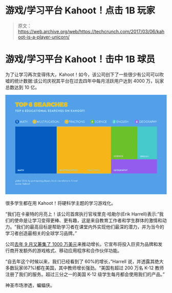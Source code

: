 # 游戏/学习平台 Kahoot！点击 1B 玩家

> 原文：<https://web.archive.org/web/https://techcrunch.com/2017/03/06/kahoot-is-a-player-unicorn/>

# 游戏/学习平台 Kahoot！击中 1B 球员

为了让学习再次变得伟大，Kahoot！如今，该公司创下了一些很少有公司可以吹嘘的统计数据:该公司庆祝其平台在过去四年中每月活跃用户达到 4000 万，玩家总数达到 10 亿。

[![A lot of the students are using Kahoot! to gamify learning of hard science topics.](img/c4e0fa5d54aec4e3a7a25ea893c7d7ba.png)](https://web.archive.org/web/20230315013324/https://techcrunch.com/wp-content/uploads/2017/03/kahoot-searches.jpg)

很多学生都在用 Kahoot！将硬科学主题的学习游戏化。

“我们在卡豪特的月亮上！该公司首席执行官埃里克·哈勒尔(Erik Harrell)表示:“我们的使命是让学习变得更棒、更有趣，这是来自教育工作者和学生群体的激情和动力。“我们的最高目标是帮助学习者在课堂内外实现他们最深的潜力，并为当今的学习者创造最相关的全球学习品牌。”

公司[去年 9 月又筹集了 1000 万美元](https://web.archive.org/web/20230315013324/https://medium.com/inside-kahoot/kahoot-closes-10m-financing-round-to-help-improve-learning-for-all-9a6a8121309f#.d5rsgdjaj)来推动增长。它宣布将投入巨资为品牌和发行商开发额外的游戏格式、移动应用程序和合作伙伴功能。

“自去年这个时候以来，我们已经看到了 60%的增长，”Harrell 说，并透露其绝大多数玩家(67%)都在美国，其中教师增长强劲。“美国有超过 200 万名 K-12 教师注册了我们的服务。超过三分之一的美国 K-12 级学生每月都会使用我们的产品。”

神圣市场渗透，蝙蝠侠。